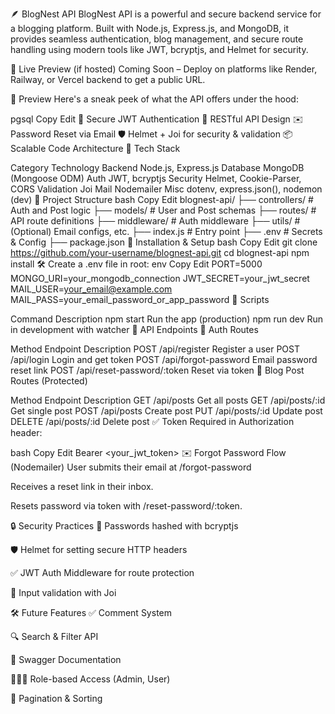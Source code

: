 🪶 BlogNest API
BlogNest API is a powerful and secure backend service for a blogging platform. Built with Node.js, Express.js, and MongoDB, it provides seamless authentication, blog management, and secure route handling using modern tools like JWT, bcryptjs, and Helmet for security.

🚀 Live Preview (if hosted)
Coming Soon – Deploy on platforms like Render, Railway, or Vercel backend to get a public URL.

📸 Preview
Here's a sneak peek of what the API offers under the hood:

pgsql
Copy
Edit
🔐 Secure JWT Authentication
🧾 RESTful API Design
✉️ Password Reset via Email
🛡️ Helmet + Joi for security & validation
📦 Scalable Code Architecture
🧰 Tech Stack

Category	Technology
Backend	Node.js, Express.js
Database	MongoDB (Mongoose ODM)
Auth	JWT, bcryptjs
Security	Helmet, Cookie-Parser, CORS
Validation	Joi
Mail	Nodemailer
Misc	dotenv, express.json(), nodemon (dev)
📁 Project Structure
bash
Copy
Edit
blognest-api/
├── controllers/        # Auth and Post logic
├── models/             # User and Post schemas
├── routes/             # API route definitions
├── middleware/         # Auth middleware
├── utils/              # (Optional) Email configs, etc.
├── index.js            # Entry point
├── .env                # Secrets & Config
├── package.json
🔧 Installation & Setup
bash
Copy
Edit
git clone https://github.com/your-username/blognest-api.git
cd blognest-api
npm install
🛠️ Create a .env file in root:
env
Copy
Edit
PORT=5000
MONGO_URI=your_mongodb_connection
JWT_SECRET=your_jwt_secret
MAIL_USER=your_email@example.com
MAIL_PASS=your_email_password_or_app_password
🚦 Scripts

Command	Description
npm start	Run the app (production)
npm run dev	Run in development with watcher
🔐 API Endpoints
🔑 Auth Routes

Method	Endpoint	Description
POST	/api/register	Register a user
POST	/api/login	Login and get token
POST	/api/forgot-password	Email password reset link
POST	/api/reset-password/:token	Reset via token
📝 Blog Post Routes (Protected)

Method	Endpoint	Description
GET	/api/posts	Get all posts
GET	/api/posts/:id	Get single post
POST	/api/posts	Create post
PUT	/api/posts/:id	Update post
DELETE	/api/posts/:id	Delete post
✅ Token Required in Authorization header:

bash
Copy
Edit
Bearer <your_jwt_token>
✉️ Forgot Password Flow (Nodemailer)
User submits their email at /forgot-password

Receives a reset link in their inbox.

Resets password via token with /reset-password/:token.

🔒 Security Practices
🧂 Passwords hashed with bcryptjs

🛡️ Helmet for setting secure HTTP headers

✅ JWT Auth Middleware for route protection

🎯 Input validation with Joi

🛠️ Future Features
✅ Comment System

🔍 Search & Filter API

📜 Swagger Documentation

🧑‍🤝‍🧑 Role-based Access (Admin, User)

📄 Pagination & Sorting